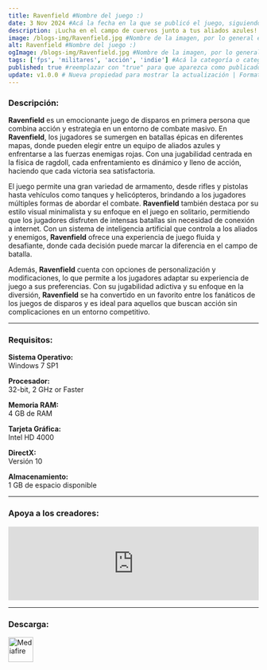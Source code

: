 ```yaml
---
title: Ravenfield #Nombre del juego :)
date: 3 Nov 2024 #Acá la fecha en la que se publicó el juego, siguiendo este formato: Dia "30", Mes "Oct", Año "2024" = como debe quedar: 30 Oct 2024
description: ¡Lucha en el campo de cuervos junto a tus aliados azules! ¡Derriba a esos molestos rojos usando helicópteros, tanques, armas y física de ragdoll activa! #Acá una mini descripción del juego
image: /blogs-img/Ravenfield.jpg #Nombre de la imagen, por lo general es exactamente el mismo nombre que el juego excluyendo lo ":" (Dos puntos)
alt: Ravenfield #Nombre del juego :)
ogImage: /blogs-img/Ravenfield.jpg #Nombre de la imagen, por lo general es exactamente el mismo nombre que el juego excluyendo lo ":" (Dos puntos)
tags: ['fps', 'militares', 'acción', 'indie'] #Acá la categoría o categorías del juego, si es más de una se coloca en este formato: ['categoría1', 'categoría2']
published: true #reemplazar con "true" para que aparezca como publicado
update: v1.0.0 # Nueva propiedad para mostrar la actualización | Formato: v1.0.0
---
```


<!--En VSCode seleccionando una palabra, por ejemplo: "Ravenfield" y apretando Ctrl+F2 se seleccionan todas las palabras iguales-->

### Descripción:
**Ravenfield** es un emocionante juego de disparos en primera persona que combina acción y estrategia en un entorno de combate masivo. En **Ravenfield**, los jugadores se sumergen en batallas épicas en diferentes mapas, donde pueden elegir entre un equipo de aliados azules y enfrentarse a las fuerzas enemigas rojas. Con una jugabilidad centrada en la física de ragdoll, cada enfrentamiento es dinámico y lleno de acción, haciendo que cada victoria sea satisfactoria.

El juego permite una gran variedad de armamento, desde rifles y pistolas hasta vehículos como tanques y helicópteros, brindando a los jugadores múltiples formas de abordar el combate. **Ravenfield** también destaca por su estilo visual minimalista y su enfoque en el juego en solitario, permitiendo que los jugadores disfruten de intensas batallas sin necesidad de conexión a internet. Con un sistema de inteligencia artificial que controla a los aliados y enemigos, **Ravenfield** ofrece una experiencia de juego fluida y desafiante, donde cada decisión puede marcar la diferencia en el campo de batalla.

Además, **Ravenfield** cuenta con opciones de personalización y modificaciones, lo que permite a los jugadores adaptar su experiencia de juego a sus preferencias. Con su jugabilidad adictiva y su enfoque en la diversión, **Ravenfield** se ha convertido en un favorito entre los fanáticos de los juegos de disparos y es ideal para aquellos que buscan acción sin complicaciones en un entorno competitivo.

<!--Prompt para Chat-GPT: Hazme una descripción para el juego "Ravenfield" y cada que menciones "Ravenfield" ponlo en negrita -->

---

### Requisitos:
**Sistema Operativo:**  
Windows 7 SP1

**Procesador:**  
32-bit, 2 GHz or Faster

**Memoria RAM:**  
4 GB de RAM

**Tarjeta Gráfica:**  
Intel HD 4000

**DirectX:**  
Versión 10

**Almacenamiento:**  
1 GB de espacio disponible

<!--Si falta o sobra un requisito se quita o se agrega manteniendo el mismo formato-->

---

### Apoya a los creadores:
<iframe src="https://store.steampowered.com/widget/636480/" frameborder="0" style="background-color: transparent; width: 100% !important; aspect-ratio: 646 / 190;"></iframe>

<!--Reemplazar los numeros (AppID) del juego (en este caso 2668510) por el numero (AppID) correspondiente con el juego a publicar-->
<!--El AppID se encuentra en la URL del Juego en Steam-->

---

### Descarga:

[<img src="https://gist.github.com/cxmeel/0dbc95191f239b631c3874f4ccf114e2/raw/download.svg" alt="Mediafire" height="50" />](https://www.mediafire.com/file/41rph1ieeaw7zm2/Ravenfield.zip/file)

<!-- # se debe reemplazar por el link de descarga-->

<!--NOMBRE-DEL-SERVICIO se debe reemplazar por el servicio donde está subido el juego-->